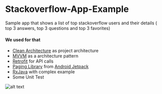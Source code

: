# Stackoverflow-App-Example
Sample app that shows a list of top stackoverflow users and their details ( top 3 answers, top 3 questions and top 3 favorites)

#### We used for that

* [Clean Architecture](https://blog.cleancoder.com/uncle-bob/2012/08/13/the-clean-architecture.html) as project architecture
* [MVVM](https://medium.com/upday-devs/android-architecture-patterns-part-3-model-view-viewmodel-e7eeee76b73b) as a architecture pattern
* [Retrofit](https://square.github.io/retrofit/) for API calls
* [Paging Library](https://developer.android.com/topic/libraries/architecture/paging) from  [Android Jetpack](https://developer.android.com/jetpack)
* [RxJava](https://github.com/ReactiveX/RxJava) with complex example
* Some Unit Test


![alt text](https://im4.ezgif.com/tmp/ezgif-4-ef11260ef068.gif)

